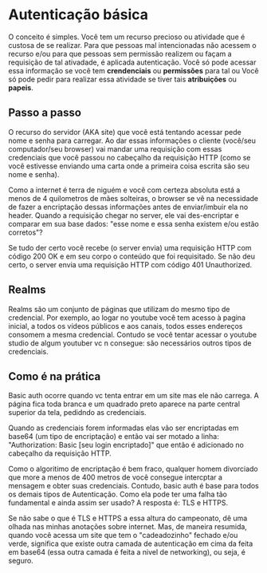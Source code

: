 # Autenticação básica

O conceito é simples. Você tem um recurso precioso ou atividade que é custosa de se realizar. Para que pessoas mal intencionadas não acessem o recurso e/ou para que pessoas sem permissão realizem ou façam a requisição de tal ativadade, é aplicada autenticação. Você só pode acessar essa informação se você tem **crendenciais** ou **permissões** para tal ou Você só pode pedir para realizar essa atividade se tiver tais **atribuições** ou **papeis**.

## Passo a passo

O recurso do servidor (AKA site) que você está tentando acessar pede nome e senha para carregar. Ao dar essas informações o cliente (você/seu computador/seu browser) vai mandar uma requisição com essas credenciais que você passou no cabeçalho da requisição HTTP (como se você estivesse enviando uma carta onde a primeira coisa escrita são seu nome e senha).

Como a internet é terra de niguém e você com certeza absoluta está a menos de 4 quilometros de mães solteiras, o browser se vê na necessidade de fazer a encriptação dessas informações antes de enviar/imbuir ela no header. Quando a requisição chegar no server, ele vai des-encriptar e comparar em sua base dados: "esse nome e essa senha existem e/ou estão corretos"?

Se tudo der certo você recebe (o server envia) uma requisição HTTP com código 200 OK e em seu corpo o conteúdo que foi requisitado. Se não deu certo, o server envia uma requisição HTTP com código 401 Unauthorized.

## Realms

Realms são um conjunto de páginas que utilizam do mesmo tipo de credencial. Por exemplo, ao logar no youtube você tem acesso à pagina inicial, a todos os vídeos públicos e aos canais, todos esses endereços consomem a mesma credencial. Contudo se você tentar acessar o youtube studio de algum youtuber vc n consegue: são necessários outros tipos de credenciais.

## Como é na prática

Basic auth ocorre quando vc tenta entrar em um site mas ele não carrega. A página fica toda branca e um quadrado preto aparece na parte central superior da tela, pedidndo as credenciais.

Quando as credenciais forem informadas elas vão ser encriptadas em base64 (um tipo de encriptação) e então vai ser motado a linha: "Authorization: Basic \[seu login encriptado\]" que então é adicionado no cabeçalho da requisição HTTP.

Como o algoritimo de encriptação é bem fraco, qualquer homem divorciado que more a menos de 400 metros de você consegue intercptar a mensagem e obter suas credenciais. Contudo, basic auth é base para todos os demais tipos de Autenticação. Como ela pode ter uma falha tão fundamental e ainda assim ser usado? A resposta é: TLS e HTTPS.

Se não sabe o que é TLS e HTTPS a essa altura do campeonato, dê uma olhada nas minhas anotações sobre internet. Mas, de maneira resumida, quando você acessa um site que tem o "cadeadozinho" fechado e/ou verde, significa que existe outra camada de autenticação em cima da feita em base64 (essa outra camada é feita a nivel de networking), ou seja, é seguro.
